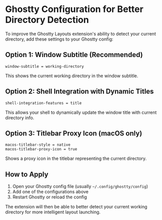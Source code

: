 # Ghostty Configuration for Better Directory Detection

To improve the Ghostty Layouts extension's ability to detect your current directory, add these settings to your Ghostty config:

## Option 1: Window Subtitle (Recommended)
```
window-subtitle = working-directory
```
This shows the current working directory in the window subtitle.

## Option 2: Shell Integration with Dynamic Titles
```
shell-integration-features = title
```
This allows your shell to dynamically update the window title with current directory info.

## Option 3: Titlebar Proxy Icon (macOS only)
```
macos-titlebar-style = native
macos-titlebar-proxy-icon = true
```
Shows a proxy icon in the titlebar representing the current directory.

## How to Apply
1. Open your Ghostty config file (usually `~/.config/ghostty/config`)
2. Add one of the configurations above
3. Restart Ghostty or reload the config

The extension will then be able to better detect your current working directory for more intelligent layout launching.
